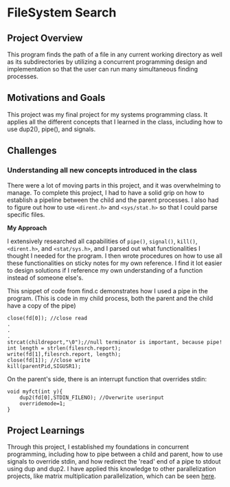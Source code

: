 # FileSystem Search

## Project Overview

This program finds the path of a file in any current working directory as well as its subdirectories by utilizing a concurrent programming design and implementation so that the user can run many simultaneous finding processes. 

## Motivations and Goals

This project was my final project for my systems programming class. It applies all the different concepts that I learned in the class, including how to use dup2(), pipe(), and signals. 

## Challenges

### Understanding all new concepts introduced in the class
There were a lot of moving parts in this project, and it was overwhelming to manage. To complete this project, I had to have a solid grip on how to establish a pipeline between the child and the parent processes. I also had to figure out how to use `<dirent.h>` and `<sys/stat.h>` so that I could parse specific files.

**My Approach**

I extensively researched all capabilities of `pipe()`, `signal()`, `kill()`, `<dirent.h>`, and `<stat/sys.h>`, and I parsed out what functionalities I thought I needed for the program. I then wrote procedures on how to use all these functionalities on sticky notes for my own reference. I find it lot easier to design solutions if I reference my own understanding of a function instead of someone else's.

This snippet of code from find.c demonstrates how I used a pipe in the program. (This is code in my child process, both the parent and the child have a copy of the pipe)

```
close(fd[0]); //close read
.
.
.
strcat(childreport,"\0");//null terminator is important, because pipe!
int length = strlen(filesrch.report);
write(fd[1],filesrch.report, length);
close(fd[1]); //close write
kill(parentPid,SIGUSR1);
```

On the parent's side, there is an interrupt function that overrides stdin:

```
void myfct(int y){
    dup2(fd[0],STDIN_FILENO); //Overwrite userinput
    overridemode=1;
}
```

## Project Learnings
Through this project, I established my foundations in concurrent programming, including how to pipe between a child and parent, how to use signals to override stdin, and how redirect the 'read' end of a pipe to stdout using dup and dup2. I have applied this knowledge to other parallelization projects, like matrix multiplication parallelization, which can be seen [here](https://github.com/krishnakalakkad/parallel_matrix_multiplication).



